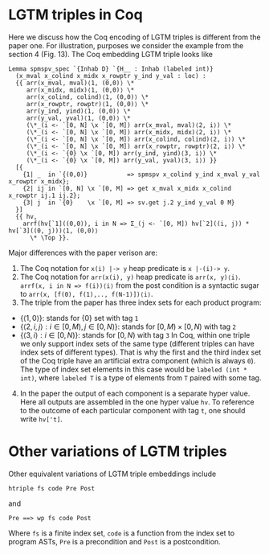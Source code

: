 # LGTM triples in Coq

Here we discuss how the Coq encoding of LGTM triples is different from the paper one. For illustration, purposes we consider the example from the section 4 (Fig. 13). The Coq embedding LGTM triple looks like

```coq
Lemma spmspv_spec `{Inhab D} `{H__ : Inhab (labeled int)}
  (x_mval x_colind x_midx x_rowptr y_ind y_val : loc) : 
  {{ arr(x_mval, mval)⟨1, (0,0)⟩ \*
     arr(x_midx, midx)⟨1, (0,0)⟩ \*
     arr(x_colind, colind)⟨1, (0,0)⟩ \*
     arr(x_rowptr, rowptr)⟨1, (0,0)⟩ \*
     arr(y_ind, yind)⟨1, (0,0)⟩ \* 
     arr(y_val, yval)⟨1, (0,0)⟩ \* 
     (\*_(i <- `[0, N] \x `[0, M]) arr(x_mval, mval)⟨2, i⟩) \*
     (\*_(i <- `[0, N] \x `[0, M]) arr(x_midx, midx)⟨2, i⟩) \*
     (\*_(i <- `[0, N] \x `[0, M]) arr(x_colind, colind)⟨2, i⟩) \*
     (\*_(i <- `[0, N] \x `[0, M]) arr(x_rowptr, rowptr)⟨2, i⟩) \*
     (\*_(i <- `{0} \x `[0, M]) arr(y_ind, yind)⟨3, i⟩) \* 
     (\*_(i <- `{0} \x `[0, M]) arr(y_val, yval)⟨3, i⟩) }}
  [{
    {1| _  in `{(0,0)}           => spmspv x_colind y_ind x_mval y_val x_rowptr x_midx};
    {2| ij in `[0, N] \x `[0, M] => get x_mval x_midx x_colind x_rowptr ij.1 ij.2};
    {3| j  in `{0}    \x `[0, M] => sv.get j.2 y_ind y_val 0 M}
  }]
  {{ hv,
    arrf(hv[`1]((0,0)), i in N => Σ_(j <- `[0, M]) hv[`2]((i, j)) * hv[`3]((0, j)))⟨1, (0,0)⟩
      \* \Top }}.
```

Major differences with the paper verison are: 
1. The Coq notation for `x(i) |-> y` heap predicate is `x |-(i)-> y`. 
2. The Coq notation for `arr(x(i), y)` heap predicate is `arr(x, y)⟨i⟩`. `arrf(x, i in N => f(i))⟨i⟩` from the post condition is a syntactic sugar to `arr(x, [f(0), f(1),.., f(N-1)])⟨i⟩`. 
3. The triple from the paper has three index sets for each product program: 
  - $\{⟨1,0⟩\}$: stands for $\{0\}$ set with tag `1`
  - $\{⟨2, i, j⟩ : i \in [0,M), j \in [0,N) \}$: stands for $[0,M)\times[0,N)$ with tag `2`
  - $\{⟨3, i⟩ : i \in  [0,N) \}$: stands for $[0,N)$ with tag `3`
  In Coq, within one triple we only support index sets of the same type (different triples can have index sets of different types). That is why the first and the third index set of the Coq triple have an artificial extra component (which is always `0`). The type of index set elements in this case would be `labeled (int * int)`, where `labeled T` is a type of elements from `T` paired with some tag.
4. In the paper the output of each component is a separate hyper value. Here all 
  outputs are assembled in the one hyper value `hv`. To reference to the outcome of
  each particular component with tag `t`, one should write `hv['t]`.


# Other variations of LGTM triples

Other equivalent variations of LGTM triple embeddings include 

```coq
htriple fs code Pre Post
```
and 
```coq
Pre ==> wp fs code Post
```
Where `fs` is a finite index set, `code` is a function from the index set to program ASTs, `Pre` is a precondition and `Post` is a postcondition.

